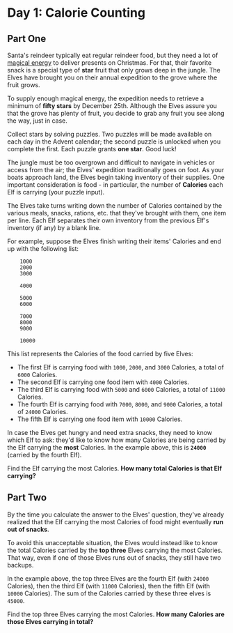 # Day 1: Calorie Counting

## Part One

Santa's reindeer typically eat regular reindeer food, but they need a
lot of [magical energy](../../advent-2018/day-25) to deliver presents on Christmas.
For that, their favorite snack is a special type of **star** fruit that
only grows deep in the jungle. The Elves have brought you on their
annual expedition to the grove where the fruit grows.

To supply enough magical energy, the expedition needs to retrieve a
minimum of **fifty stars** by December 25th. Although the Elves assure you
that the grove has plenty of fruit, you decide to grab any fruit you see
along the way, just in case.

Collect stars by solving puzzles. Two puzzles will be made available on
each day in the Advent calendar; the second puzzle is unlocked when you
complete the first. Each puzzle grants **one star**. Good luck!

The jungle must be too overgrown and difficult to navigate in vehicles
or access from the air; the Elves' expedition traditionally goes on
foot. As your boats approach land, the Elves begin taking inventory of
their supplies. One important consideration is food - in particular, the
number of **Calories** each Elf is carrying (your puzzle input).

The Elves take turns writing down the number of Calories contained by
the various meals, snacks, rations, etc. that they've brought with them,
one item per line. Each Elf separates their own inventory from the
previous Elf's inventory (if any) by a blank line.

For example, suppose the Elves finish writing their items' Calories and
end up with the following list:

```
    1000
    2000
    3000

    4000

    5000
    6000

    7000
    8000
    9000

    10000
```

This list represents the Calories of the food carried by five Elves:

-   The first Elf is carrying food with `1000`, `2000`, and `3000`
    Calories, a total of `6000` Calories.
-   The second Elf is carrying one food item with `4000` Calories.
-   The third Elf is carrying food with `5000` and `6000` Calories, a
    total of `11000` Calories.
-   The fourth Elf is carrying food with `7000`, `8000`, and `9000`
    Calories, a total of `24000` Calories.
-   The fifth Elf is carrying one food item with `10000` Calories.

In case the Elves get hungry and need extra snacks, they need to know
which Elf to ask: they'd like to know how many Calories are being
carried by the Elf carrying the **most** Calories. In the example above,
this is **`24000`** (carried by the fourth Elf).

Find the Elf carrying the most Calories. **How many total Calories is
that Elf carrying?**

## Part Two

By the time you calculate the answer to the Elves' question, they've
already realized that the Elf carrying the most Calories of food might
eventually **run out of snacks**.

To avoid this unacceptable situation, the Elves would instead like to
know the total Calories carried by the **top three** Elves carrying the
most Calories. That way, even if one of those Elves runs out of snacks,
they still have two backups.

In the example above, the top three Elves are the fourth Elf (with
`24000` Calories), then the third Elf (with `11000` Calories), then the
fifth Elf (with `10000` Calories). The sum of the Calories carried by
these three elves is `45000`.

Find the top three Elves carrying the most Calories. **How many Calories
are those Elves carrying in total?**
